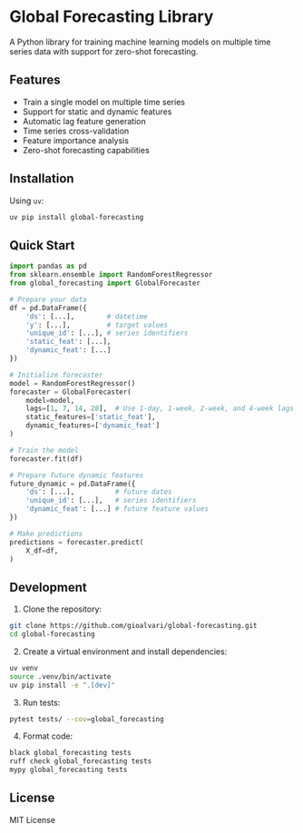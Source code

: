 # Global Forecasting Library

A Python library for training machine learning models on multiple time series data with support for zero-shot forecasting.

## Features

- Train a single model on multiple time series
- Support for static and dynamic features
- Automatic lag feature generation
- Time series cross-validation
- Feature importance analysis
- Zero-shot forecasting capabilities

## Installation

Using `uv`:

```bash
uv pip install global-forecasting
```

## Quick Start

```python
import pandas as pd
from sklearn.ensemble import RandomForestRegressor
from global_forecasting import GlobalForecaster

# Prepare your data
df = pd.DataFrame({
    'ds': [...],        # datetime
    'y': [...],         # target values
    'unique_id': [...], # series identifiers
    'static_feat': [...],
    'dynamic_feat': [...]
})

# Initialize forecaster
model = RandomForestRegressor()
forecaster = GlobalForecaster(
    model=model,
    lags=[1, 7, 14, 28],  # Use 1-day, 1-week, 2-week, and 4-week lags
    static_features=['static_feat'],
    dynamic_features=['dynamic_feat']
)

# Train the model
forecaster.fit(df)

# Prepare future dynamic features
future_dynamic = pd.DataFrame({
    'ds': [...],          # future dates
    'unique_id': [...],   # series identifiers
    'dynamic_feat': [...] # future feature values
})

# Make predictions
predictions = forecaster.predict(
    X_df=df,
)
```

## Development

1. Clone the repository:
```bash
git clone https://github.com/gioalvari/global-forecasting.git
cd global-forecasting
```

2. Create a virtual environment and install dependencies:
```bash
uv venv
source .venv/bin/activate
uv pip install -e ".[dev]"
```

3. Run tests:
```bash
pytest tests/ --cov=global_forecasting
```

4. Format code:
```bash
black global_forecasting tests
ruff check global_forecasting tests
mypy global_forecasting tests
```

## License

MIT License
